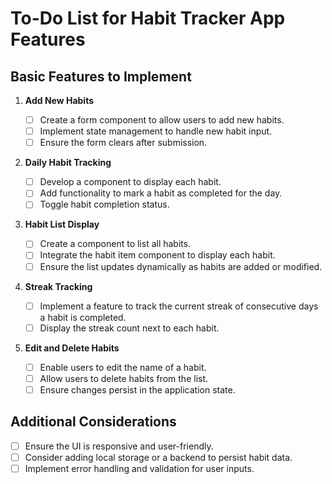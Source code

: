 # To-Do List for Habit Tracker App Features

## Basic Features to Implement

1. **Add New Habits**

   - [ ] Create a form component to allow users to add new habits.
   - [ ] Implement state management to handle new habit input.
   - [ ] Ensure the form clears after submission.

2. **Daily Habit Tracking**

   - [ ] Develop a component to display each habit.
   - [ ] Add functionality to mark a habit as completed for the day.
   - [ ] Toggle habit completion status.

3. **Habit List Display**

   - [ ] Create a component to list all habits.
   - [ ] Integrate the habit item component to display each habit.
   - [ ] Ensure the list updates dynamically as habits are added or modified.

4. **Streak Tracking**

   - [ ] Implement a feature to track the current streak of consecutive days a habit is completed.
   - [ ] Display the streak count next to each habit.

5. **Edit and Delete Habits**
   - [ ] Enable users to edit the name of a habit.
   - [ ] Allow users to delete habits from the list.
   - [ ] Ensure changes persist in the application state.

## Additional Considerations

- [ ] Ensure the UI is responsive and user-friendly.
- [ ] Consider adding local storage or a backend to persist habit data.
- [ ] Implement error handling and validation for user inputs.
